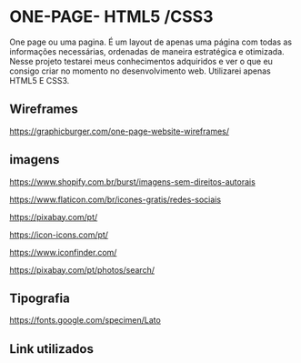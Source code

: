 # ONE-PAGE- HTML5 /CSS3
One page ou uma pagina. É um layout de apenas uma página com todas as informações necessárias, ordenadas de maneira estratégica e otimizada.
Nesse projeto testarei meus conhecimentos adquiridos e ver o que eu consigo criar no momento no desenvolvimento web. Utilizarei apenas HTML5 E CSS3.

## Wireframes ##

https://graphicburger.com/one-page-website-wireframes/

## imagens ##

https://www.shopify.com.br/burst/imagens-sem-direitos-autorais

https://www.flaticon.com/br/icones-gratis/redes-sociais

https://pixabay.com/pt/

https://icon-icons.com/pt/

https://www.iconfinder.com/

https://pixabay.com/pt/photos/search/


## Tipografia ##

https://fonts.google.com/specimen/Lato

## Link utilizados ##
